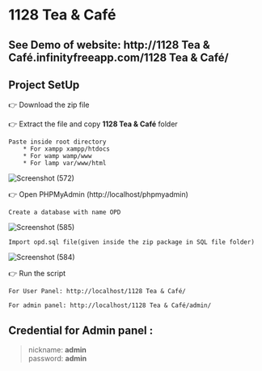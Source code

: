 # 1128 Tea & Café

## See Demo of website: http://1128 Tea & Café.infinityfreeapp.com/1128 Tea & Café/

## Project SetUp

👉 Download the zip file

👉 Extract the file and copy **1128 Tea & Café** folder

    Paste inside root directory
        * For xampp xampp/htdocs
        * For wamp wamp/www
        * For lamp var/www/html

![Screenshot (572)](https://user-images.githubusercontent.com/67963288/114294472-858be880-9abc-11eb-854d-4f571781b2b4.png)

👉 Open PHPMyAdmin (http://localhost/phpmyadmin)

    Create a database with name OPD

![Screenshot (585)](https://user-images.githubusercontent.com/67963288/112973637-33b79a00-916f-11eb-817b-316a6cf3dc0a.png)

    Import opd.sql file(given inside the zip package in SQL file folder)

![Screenshot (584)](https://user-images.githubusercontent.com/67963288/112973764-48942d80-916f-11eb-90bd-b8cc148539aa.png)

👉 Run the script

    For User Panel: http://localhost/1128 Tea & Café/

    For admin panel: http://localhost/1128 Tea & Café/admin/

## Credential for Admin panel :

> nickname: **admin**  
> password: **admin**
